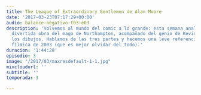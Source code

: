 ```yaml
---
title: The League of Extraordinary Gentlemen de Alan Moore
date: '2017-03-23T07:17:29+00:00'
audio: balance-negativo-t03-e03
description: 'Volvemos al mundo del comic a lo grande: esta semana analizamos esta
  divertida obra del mago de Northampton, acompañado del genio de Kevin O''neill en
  los dibujos. Hablamos de las tres partes y hacemos una leve referencia a su versión
  fílmica de 2003 (que es mejor olvidar del todo).'
duracion: '1:44:28'
episodio: 3
image: "/2017/03/maxresdefault-1-1.jpg"
mixcloudurl: ''
subtitle: ''
temporada: 3

---
```


